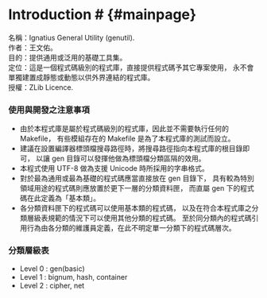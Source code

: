 # Introduction # {#mainpage}

名稱：Ignatius General Utility (genutil).<br/>
作者：王文佑。<br/>
目的：提供通用或泛用的基礎工具集。<br/>
定位：這是一個程式碼級別的程式庫，直接提供程式碼予其它專案使用，
      永不會單獨建置成靜態或動態以供外界連結的程式庫。<br/>
授權：ZLib Licence.<br/>

### 使用與開發之注意事項
* 由於本程式庫是屬於程式碼級別的程式庫，因此並不需要執行任何的 Makefile，
  有些模組存在的 Makefile 是為了本程式庫的測試而設立。
* 建議在設置編譯器標頭檔搜尋路徑時，將搜尋路徑指向本程式庫的根目錄即可，
  以讓 gen 目錄可以發揮他做為標頭檔分類區隔的效用。
* 本程式使用 UTF-8 做為支援 Unicode 時所採用的字串格式。
* 對於最為通用或最為基礎的程式碼應當直接放在 gen 目錄下，
  具有較為特別領域用途的程式碼則應放置於更下一層的分類資料匣，
  而直屬 gen 下的程式碼在此定義為「基本類」。
* 各分類資料匣下的程式碼可以使用基本類的程式碼，
  以及在符合本程式庫之分類層級表規範的情況下可以使用其他分類的程式碼。
  至於同分類內的程式碼引用行為由各分類的維護員定義，在此不明定單一分類下的程式碼層次。

### 分類層級表
* Level 0 : gen(basic)
* Level 1 : bignum, hash, container
* Level 2 : cipher, net
